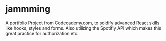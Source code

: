 # jammming
A portfolio Project from Codecademy.com, to soldify advanced React skills like hooks, styles and forms. Also utilizing the Spotifiy API which makes this great practice for authorization etc.
